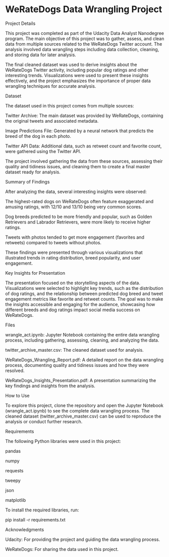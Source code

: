 # WeRateDogs Data Wrangling Project

Project Details

This project was completed as part of the Udacity Data Analyst Nanodegree program. The main objective of this project was to gather, assess, and clean data from multiple sources related to the WeRateDogs Twitter account. The analysis involved data wrangling steps including data collection, cleaning, and storing data for later analysis.

The final cleaned dataset was used to derive insights about the WeRateDogs Twitter activity, including popular dog ratings and other interesting trends. Visualizations were used to present these insights effectively, and the project emphasizes the importance of proper data wrangling techniques for accurate analysis.

Dataset

The dataset used in this project comes from multiple sources:

Twitter Archive: The main dataset was provided by WeRateDogs, containing the original tweets and associated metadata.

Image Predictions File: Generated by a neural network that predicts the breed of the dog in each photo.

Twitter API Data: Additional data, such as retweet count and favorite count, were gathered using the Twitter API.

The project involved gathering the data from these sources, assessing their quality and tidiness issues, and cleaning them to create a final master dataset ready for analysis.

Summary of Findings

After analyzing the data, several interesting insights were observed:

The highest-rated dogs on WeRateDogs often feature exaggerated and amusing ratings, with 12/10 and 13/10 being very common scores.

Dog breeds predicted to be more friendly and popular, such as Golden Retrievers and Labrador Retrievers, were more likely to receive higher ratings.

Tweets with photos tended to get more engagement (favorites and retweets) compared to tweets without photos.

These findings were presented through various visualizations that illustrated trends in rating distribution, breed popularity, and user engagement.

Key Insights for Presentation

The presentation focused on the storytelling aspects of the data. Visualizations were selected to highlight key trends, such as the distribution of dog ratings, and the relationship between predicted dog breed and tweet engagement metrics like favorite and retweet counts. The goal was to make the insights accessible and engaging for the audience, showcasing how different breeds and dog ratings impact social media success on WeRateDogs.

Files

wrangle_act.ipynb: Jupyter Notebook containing the entire data wrangling process, including gathering, assessing, cleaning, and analyzing the data.

twitter_archive_master.csv: The cleaned dataset used for analysis.

WeRateDogs_Wrangling_Report.pdf: A detailed report on the data wrangling process, documenting quality and tidiness issues and how they were resolved.

WeRateDogs_Insights_Presentation.pdf: A presentation summarizing the key findings and insights from the analysis.

How to Use

To explore this project, clone the repository and open the Jupyter Notebook (wrangle_act.ipynb) to see the complete data wrangling process. The cleaned dataset (twitter_archive_master.csv) can be used to reproduce the analysis or conduct further research.

Requirements

The following Python libraries were used in this project:

pandas

numpy

requests

tweepy

json

matplotlib

To install the required libraries, run:

pip install -r requirements.txt

Acknowledgments

Udacity: For providing the project and guiding the data wrangling process.

WeRateDogs: For sharing the data used in this project.

